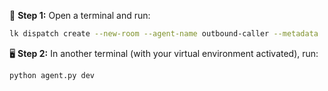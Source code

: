 🚀 **Step 1:** Open a terminal and run:  
```sh
lk dispatch create --new-room --agent-name outbound-caller --metadata '+918767763794'
```

🖥️ **Step 2:** In another terminal (with your virtual environment activated), run:  
```sh
python agent.py dev
```
